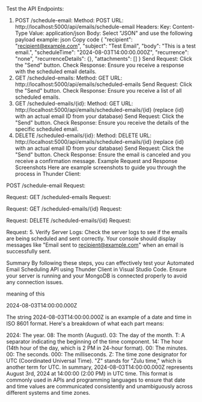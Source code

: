 Test the API Endpoints:
1. POST /schedule-email:
Method: POST
URL: http://localhost:5000/api/emails/schedule-email
Headers:
Key: Content-Type
Value: application/json
Body: Select "JSON" and use the following payload example:
json
Copy code
{
  "recipient": "recipient@example.com",
  "subject": "Test Email",
  "body": "This is a test email.",
  "scheduleTime": "2024-08-03T14:00:00.000Z",
  "recurrence": "none",
  "recurrenceDetails": {},
  "attachments": []
}
Send Request: Click the "Send" button.
Check Response: Ensure you receive a response with the scheduled email details.
2. GET /scheduled-emails:
Method: GET
URL: http://localhost:5000/api/emails/scheduled-emails
Send Request: Click the "Send" button.
Check Response: Ensure you receive a list of all scheduled emails.
3. GET /scheduled-emails/{id}:
Method: GET
URL: http://localhost:5000/api/emails/scheduled-emails/{id} (replace {id} with an actual email ID from your database)
Send Request: Click the "Send" button.
Check Response: Ensure you receive the details of the specific scheduled email.
4. DELETE /scheduled-emails/{id}:
Method: DELETE
URL: http://localhost:5000/api/emails/scheduled-emails/{id} (replace {id} with an actual email ID from your database)
Send Request: Click the "Send" button.
Check Response: Ensure the email is canceled and you receive a confirmation message.
Example Request and Response Screenshots
Here are example screenshots to guide you through the process in Thunder Client:

POST /schedule-email Request:

Request:
GET /scheduled-emails Request:

Request:
GET /scheduled-emails/{id} Request:

Request:
DELETE /scheduled-emails/{id} Request:

Request:
5. Verify Server Logs:
Check the server logs to see if the emails are being scheduled and sent correctly. Your console should display messages like "Email sent to recipient@example.com" when an email is successfully sent.

Summary
By following these steps, you can effectively test your Automated Email Scheduling API using Thunder Client in Visual Studio Code. Ensure your server is running and your MongoDB is connected properly to avoid any connection issues.

meaning of this

2024-08-03T14:00:00.000Z

The string 2024-08-03T14:00:00.000Z is an example of a date and time in ISO 8601 format. Here's a breakdown of what each part means:

2024: The year.
08: The month (August).
03: The day of the month.
T: A separator indicating the beginning of the time component.
14: The hour (14th hour of the day, which is 2 PM in 24-hour format).
00: The minutes.
00: The seconds.
000: The milliseconds.
Z: The time zone designator for UTC (Coordinated Universal Time). "Z" stands for "Zulu time," which is another term for UTC.
In summary, 2024-08-03T14:00:00.000Z represents August 3rd, 2024 at 14:00:00 (2:00 PM) in UTC time. This format is commonly used in APIs and programming languages to ensure that date and time values are communicated consistently and unambiguously across different systems and time zones.